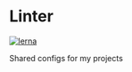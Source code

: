 # Linter

[![lerna](https://img.shields.io/badge/maintained%20with-lerna-cc00ff.svg)](https://lerna.js.org/)

Shared configs for my projects
